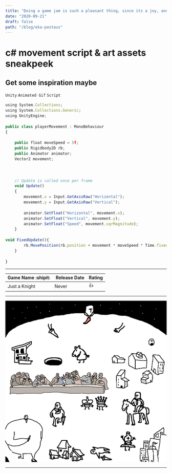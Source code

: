 ```yaml
---
title: "Doing a game jam is such a pleasant thing, since its a joy, and this is long post title, and to see how it works. Game art and Code preview here."
date: "2020-09-21"
draft: false
path: "/blog/eka-postaus"
---
```

# c# movement script & art assets sneakpeek

Get some inspiration maybe
---

`Unity` `Animated Gif` `Script`

```javascript
using System.Collections;
using System.Collections.Generic;
using UnityEngine;

public class playerMovement : MonoBehaviour
{

    public float moveSpeed = 5f;
    public Rigidbody2D rb;
    public Animator animator;
    Vector2 movement;



    // Update is called once per frame
    void Update()
    {
        movement.x = Input.GetAxisRaw("Horizontal");
        movement.y = Input.GetAxisRaw("Vertical");

        animator.SetFloat("Horizontal", movement.x);
        animator.SetFloat("Vertical", movement.y);
        animator.SetFloat("Speed", movement.sqrMagnitude);
    }

void FixedUpdate(){
        rb.MovePosition(rb.position + movement * moveSpeed * Time.fixedDeltaTime);
    }

}
```

---

| Game Name :shipit: | Release Date | Rating |
|-------|------ |------|
| Just a Knight   | Never   | :+1: |

---

![KnightGif](https://github.com/Jkytol/JKgatsby/blob/master/src/images/Knight.gif?raw=true)

---
